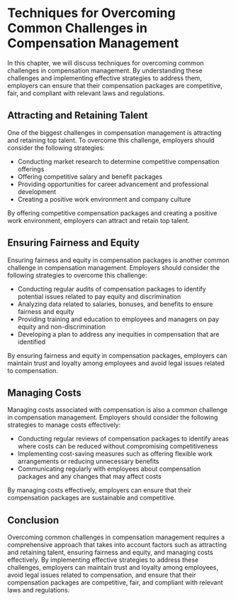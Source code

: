 # Techniques for Overcoming Common Challenges in Compensation Management

In this chapter, we will discuss techniques for overcoming common challenges in compensation management. By understanding these challenges and implementing effective strategies to address them, employers can ensure that their compensation packages are competitive, fair, and compliant with relevant laws and regulations.

Attracting and Retaining Talent
-------------------------------

One of the biggest challenges in compensation management is attracting and retaining top talent. To overcome this challenge, employers should consider the following strategies:

* Conducting market research to determine competitive compensation offerings
* Offering competitive salary and benefit packages
* Providing opportunities for career advancement and professional development
* Creating a positive work environment and company culture

By offering competitive compensation packages and creating a positive work environment, employers can attract and retain top talent.

Ensuring Fairness and Equity
----------------------------

Ensuring fairness and equity in compensation packages is another common challenge in compensation management. Employers should consider the following strategies to overcome this challenge:

* Conducting regular audits of compensation packages to identify potential issues related to pay equity and discrimination
* Analyzing data related to salaries, bonuses, and benefits to ensure fairness and equity
* Providing training and education to employees and managers on pay equity and non-discrimination
* Developing a plan to address any inequities in compensation that are identified

By ensuring fairness and equity in compensation packages, employers can maintain trust and loyalty among employees and avoid legal issues related to compensation.

Managing Costs
--------------

Managing costs associated with compensation is also a common challenge in compensation management. Employers should consider the following strategies to manage costs effectively:

* Conducting regular reviews of compensation packages to identify areas where costs can be reduced without compromising competitiveness
* Implementing cost-saving measures such as offering flexible work arrangements or reducing unnecessary benefits
* Communicating regularly with employees about compensation packages and any changes that may affect costs

By managing costs effectively, employers can ensure that their compensation packages are sustainable and competitive.

Conclusion
----------

Overcoming common challenges in compensation management requires a comprehensive approach that takes into account factors such as attracting and retaining talent, ensuring fairness and equity, and managing costs effectively. By implementing effective strategies to address these challenges, employers can maintain trust and loyalty among employees, avoid legal issues related to compensation, and ensure that their compensation packages are competitive, fair, and compliant with relevant laws and regulations.
